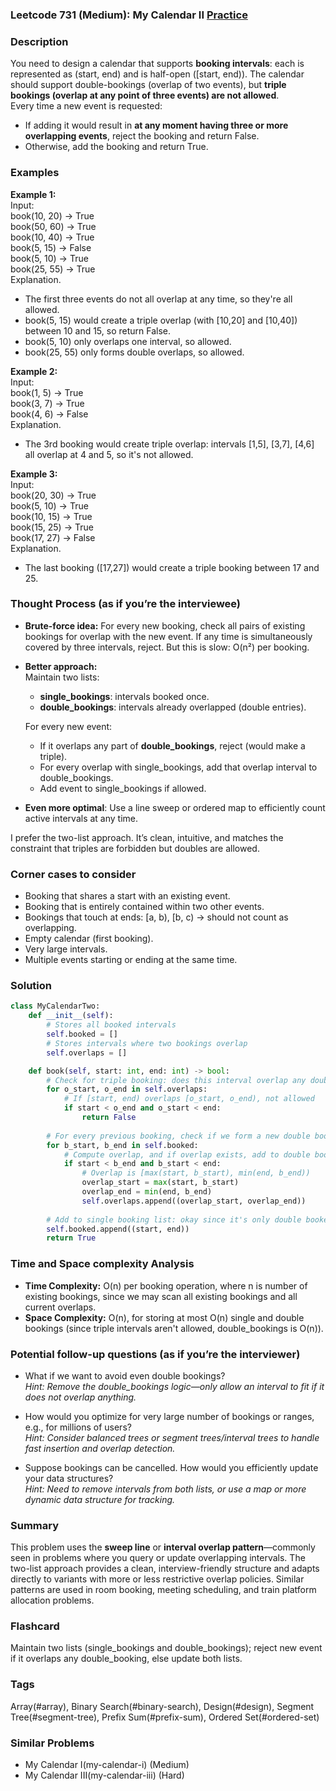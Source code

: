 ### Leetcode 731 (Medium): My Calendar II [Practice](https://leetcode.com/problems/my-calendar-ii)

### Description  
You need to design a calendar that supports **booking intervals**: each is represented as (start, end) and is half-open (\[start, end)). The calendar should support double-bookings (overlap of two events), but **triple bookings (overlap at any point of three events) are not allowed**.  
Every time a new event is requested:
- If adding it would result in **at any moment having three or more overlapping events**, reject the booking and return False.
- Otherwise, add the booking and return True.

### Examples  

**Example 1:**  
Input:  
book(10, 20) → True  
book(50, 60) → True  
book(10, 40) → True  
book(5, 15) → False  
book(5, 10) → True  
book(25, 55) → True  
Explanation.  
- The first three events do not all overlap at any time, so they're all allowed.  
- book(5, 15) would create a triple overlap (with [10,20] and [10,40]) between 10 and 15, so return False.
- book(5, 10) only overlaps one interval, so allowed.
- book(25, 55) only forms double overlaps, so allowed.

**Example 2:**  
Input:  
book(1, 5) → True  
book(3, 7) → True  
book(4, 6) → False  
Explanation.  
- The 3rd booking would create triple overlap: intervals [1,5], [3,7], [4,6] all overlap at 4 and 5, so it's not allowed.

**Example 3:**  
Input:  
book(20, 30) → True  
book(5, 10) → True  
book(10, 15) → True  
book(15, 25) → True  
book(17, 27) → False  
Explanation.  
- The last booking ([17,27]) would create a triple booking between 17 and 25.

### Thought Process (as if you’re the interviewee)  
- **Brute-force idea:** For every new booking, check all pairs of existing bookings for overlap with the new event. If any time is simultaneously covered by three intervals, reject. But this is slow: O(n²) per booking.
- **Better approach:**  
  Maintain two lists:
  - **single_bookings**: intervals booked once.
  - **double_bookings**: intervals already overlapped (double entries).
  
  For every new event:
  - If it overlaps any part of **double_bookings**, reject (would make a triple).
  - For every overlap with single_bookings, add that overlap interval to double_bookings.
  - Add event to single_bookings if allowed.
- **Even more optimal**: Use a line sweep or ordered map to efficiently count active intervals at any time.

I prefer the two-list approach. It’s clean, intuitive, and matches the constraint that triples are forbidden but doubles are allowed.

### Corner cases to consider  
- Booking that shares a start with an existing event.
- Booking that is entirely contained within two other events.
- Bookings that touch at ends: [a, b), [b, c) → should not count as overlapping.
- Empty calendar (first booking).
- Very large intervals.
- Multiple events starting or ending at the same time.

### Solution

```python
class MyCalendarTwo:
    def __init__(self):
        # Stores all booked intervals
        self.booked = []
        # Stores intervals where two bookings overlap
        self.overlaps = []

    def book(self, start: int, end: int) -> bool:
        # Check for triple booking: does this interval overlap any double booking?
        for o_start, o_end in self.overlaps:
            # If [start, end) overlaps [o_start, o_end), not allowed
            if start < o_end and o_start < end:
                return False
        
        # For every previous booking, check if we form a new double booking
        for b_start, b_end in self.booked:
            # Compute overlap, and if overlap exists, add to double bookings
            if start < b_end and b_start < end:
                # Overlap is [max(start, b_start), min(end, b_end))
                overlap_start = max(start, b_start)
                overlap_end = min(end, b_end)
                self.overlaps.append((overlap_start, overlap_end))
        
        # Add to single booking list: okay since it's only double booked at most
        self.booked.append((start, end))
        return True
```

### Time and Space complexity Analysis  

- **Time Complexity:** O(n) per booking operation, where n is number of existing bookings, since we may scan all existing bookings and all current overlaps.
- **Space Complexity:** O(n), for storing at most O(n) single and double bookings (since triple intervals aren't allowed, double_bookings is O(n)).

### Potential follow-up questions (as if you’re the interviewer)  

- What if we want to avoid even double bookings?  
  *Hint: Remove the double_bookings logic—only allow an interval to fit if it does not overlap anything.*

- How would you optimize for very large number of bookings or ranges, e.g., for millions of users?  
  *Hint: Consider balanced trees or segment trees/interval trees to handle fast insertion and overlap detection.*

- Suppose bookings can be cancelled. How would you efficiently update your data structures?  
  *Hint: Need to remove intervals from both lists, or use a map or more dynamic data structure for tracking.*

### Summary
This problem uses the **sweep line** or **interval overlap pattern**—commonly seen in problems where you query or update overlapping intervals. The two-list approach provides a clean, interview-friendly structure and adapts directly to variants with more or less restrictive overlap policies. Similar patterns are used in room booking, meeting scheduling, and train platform allocation problems.


### Flashcard
Maintain two lists (single_bookings and double_bookings); reject new event if it overlaps any double_booking, else update both lists.

### Tags
Array(#array), Binary Search(#binary-search), Design(#design), Segment Tree(#segment-tree), Prefix Sum(#prefix-sum), Ordered Set(#ordered-set)

### Similar Problems
- My Calendar I(my-calendar-i) (Medium)
- My Calendar III(my-calendar-iii) (Hard)